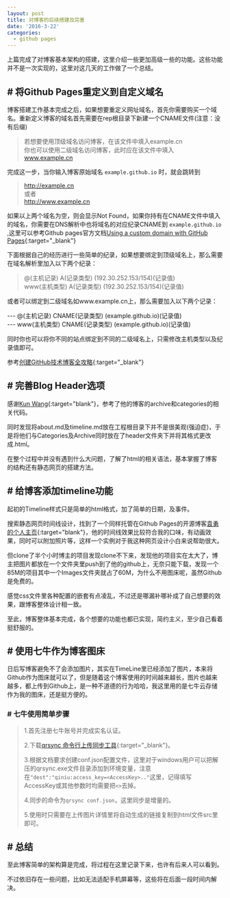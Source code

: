 ```yaml
---
layout: post
title: 对博客的后续搭建及完善
date: '2016-3-22'
categories:
  - github pages
---
```


上篇完成了对博客基本架构的搭建，这里介绍一些更加高级一些的功能。这些功能并不是一次实现的，这里对这几天的工作做了一个总结。

## # 将Github Pages重定义到自定义域名

博客搭建工作基本完成之后，如果想要重定义网址域名，首先你需要购买一个域名。重新定义博客的域名首先需要在rep根目录下新建一个CNAME文件(注意：没有后缀)

> 若想要使用顶级域名访问博客，在该文件中填入example.cn<br>
> 你也可以使用二级域名访问博客，此时应在该文件中填入 www.example.cn

完成这一步，当你输入博客原始域名 `example.github.io` 时，就会跳转到

> http://example.cn<br>
> 或者<br>
> http://www.example.cn

如果以上两个域名为空，则会显示Not Found，如果你持有在CNAME文件中填入的域名，你需要在DNS解析中也将域名的对应纪录CNAME到 `example.github.io` ,这里可以参考Github pages官方文档[Using a custom domain with GitHub Pages](https://help.github.com/articles/using-a-custom-domain-with-github-pages/){:target="_blank"}

下面根据自己的经历进行一些简单的纪录，如果想要绑定到顶级域名上，那么需要在域名解析里加入以下两个纪录：

> @(主机记录) A(记录类型) (192.30.252.153/154)(记录值)<br>
> www(主机类型) A(记录类型) (192.30.252.153/154)(记录值)

或者可以绑定到二级域名如www.example.cn上，那么需要加入以下两个记录：

--- @(主机记录) CNAME(记录类型) (example.github.io)(记录值)<br>
--- www(主机类型) CNAME(记录类型) (example.github.io)(记录值)

同时你也可以将你不同的站点绑定到不同的二级域名上，只需修改主机类型以及纪录值即可。

参考[创建GitHub技术博客全攻略](http://blog.csdn.net/renfufei/article/details/37725057){:target="_blank"}

## # 完善Blog Header选项  

感谢[Kun Wang](http://quantumman.me/){:target="blank"}，参考了他的博客的archive和categories的相关代码。  

同时发现将about.md及timeline.md放在工程根目录下并不是很美观(强迫症)，于是将他们与Categories及Archive同时放在了header文件夹下并将其格式更改成.html。  

在整个过程中并没有遇到什么大问题，了解了html的相关语法，基本掌握了博客的结构还有静态网页的搭建方法。

## # 给博客添加timeline功能  

起初的Timeline样式只是简单的html格式，加了简单的日期，及事件。  

搜索静态网页时间线设计，找到了一个同样托管在Github Pages的开源博客[袁勇的个人主页](http://yongyuan.name/cn/){:target="blank"}，他的时间线效果比较符合我的口味，有动画效果，同时可以附加照片等，这样一个实例对于我这种网页设计小白来说帮助很大。  

但clone了半个小时博主的项目发现clone不下来，发现他的项目实在太大了，博主把图片都放在一个文件夹里push到了他的github上，无奈只能下载，发现一个85M的项目其中一个Images文件夹就占了60M，为什么不用图床呢，虽然Github是免费的。  

感觉css文件里各种配置的嵌套有点凌乱，不过还是哪漏补哪补成了自己想要的效果，跟博客整体设计相一致。  

至此，博客整体基本完成，各个想要的功能也都已实现，简约主义，至少自己看着挺舒服的。  

## # 使用七牛作为博客图床  
日后写博客避免不了会添加图片，其实在TimeLine里已经添加了图片，本来将Github作为图床就可以了，但是随着这个博客使用的时间越来越长，图片也越来越多，都上传到Github上，是一种不道德的行为哈哈，我这里用的是七牛云存储作为我的图床，还是挺方便的。

### # 七牛使用简单步骤

> 1.首先注册七牛账号并完成实名认证。
>
> 2.下载[qrsync 命令行上传同步工具](http://developer.qiniu.com/code/v6/tool/qrsync.html){:target="_blank"}。
>
> 3.根据文档要求创建conf.json配置文件，这里对于windows用户可以把解压的qrsync.exe文件目录添加到环境变量，注意在`"dest":"qiniu:access_key=<AccessKey>.."`这里，记得填写AccessKey或其他参数时均需要把`<>`去掉。
>
> 4.同步的命令为`qrsync conf.json`，这里同步是增量的。
>
> 5.使用时只需要在上传图片详情里将自动生成的链接复制到html文件src里即可。

## # 总结  

至此博客简单的架构算是完成，将过程在这里记录下来，也许有后来人可以看到。

不过依旧存在一些问题，比如无法适配手机屏幕等，这些将在后面一段时间内解决。

